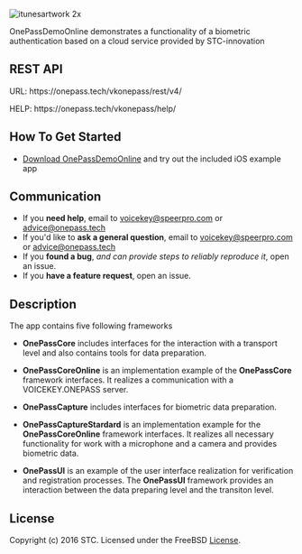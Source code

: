 ![itunesartwork 2x](https://cloud.githubusercontent.com/assets/20855360/23412071/78504558-fde5-11e6-9b27-363bc6b08364.png)

OnePassDemoOnline demonstrates a functionality of a biometric authentication based on a cloud service provided by STC-innovation 

## REST API
<p>URL: https://onepass.tech/vkonepass/rest/v4/</p>
<p>HELP: https://onepass.tech/vkonepass/help/</p>

## How To Get Started
- [Download OnePassDemoOnline](https://github.com/STC-VoiceKey/onepass-ios-client/archive/master.zip) and try out the included iOS example app

## Communication
- If you **need help**, email to voicekey@speerpro.com or advice@onepass.tech
- If you'd like to **ask a general question**, email to voicekey@speerpro.com or advice@onepass.tech
- If you **found a bug**, _and can provide steps to reliably reproduce it_, open an issue.
- If you **have a feature request**, open an issue.

## Description
The app contains five following frameworks

- **OnePassCore** includes interfaces for the interaction with a transport level and also contains tools for data preparation.

- **OnePassCoreOnline** is an implementation example of the **OnePassCore** framework interfaces. It realizes a communication with a VOICEKEY.ONEPASS server.

- **OnePassCapture** includes interfaces for biometric data preparation.

- **OnePassCaptureStardard** is an implementation example for the **OnePassCoreOnline** framework interfaces. It realizes all necessary functionality for work with a microphone and a camera and provides biometric data.

- **OnePassUI** is an example of the user interface realization for verification and registration processes. The **OnePassUI** framework provides an interaction between the data preparing level and the transiton level.

## License

Copyright (c) 2016 STC. Licensed under the FreeBSD <a href="https://onepass.tech/license-agreement.html">License</a>.
